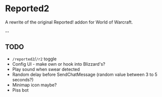 # Reported2

A rewrite of the original Reported! addon for World of Warcraft.

--

## TODO

* `/reported2`/`/r2` toggle
* Config UI - make own or hook into Blizzard's?
* Play sound when swear detected
* Random delay before SendChatMessage (random value between 3 to 5 seconds?)
* Minimap icon maybe?
* Piss bot
